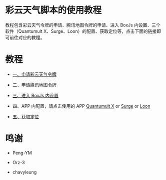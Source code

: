 # 彩云天气脚本的使用教程

教程包含彩云天气令牌的申请、腾讯地图令牌的申请、进入 BoxJs 内设置、三个软件（Quantumult X、Surge、Loon）的配置、获取定位等，点击下面的链接即可前往对应的教程。

# 教程

- [一、申请彩云天气令牌](https://github.com/chiupam/tutorial/blob/master/caiyun/caiyun_api.md)

- [二、申请腾讯地图令牌](https://github.com/chiupam/tutorial/blob/master/caiyun/tencent_api.md)

- [三、进入 BoxJs 内设置](https://github.com/chiupam/tutorial/blob/master/caiyun/BoxJS.md)

- 四、APP 内配置，请点击使用的 APP [Quantumult X](https://github.com/chiupam/tutorial/blob/master/caiyun/QuantumultX.md) or [Surge](https://github.com/chiupam/tutorial/blob/master/caiyun/Surge.md) or [Loon](https://github.com/chiupam/tutorial/blob/master/caiyun/Loon.md)

- [五、获取定位](https://github.com/chiupam/tutorial/blob/master/caiyun/location.md)

# 鸣谢

- Peng-YM

- Orz-3

- chavyleung
